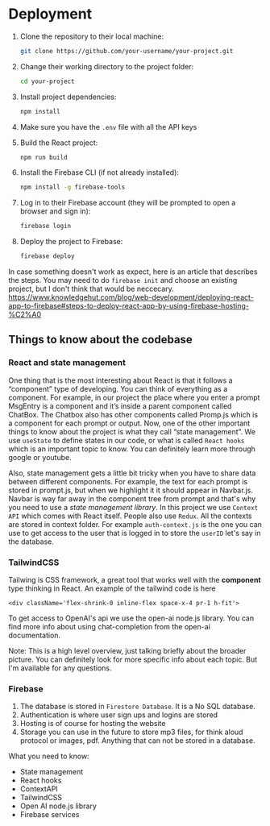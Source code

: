 # Deployment 

1. Clone the repository to their local machine:

   ```bash
   git clone https://github.com/your-username/your-project.git
   ```

2. Change their working directory to the project folder:

   ```bash
   cd your-project
   ```

3. Install project dependencies:

   ```bash
   npm install
   ```

4. Make sure you have the `.env` file with all the API keys 

5. Build the React project:

   ```bash
   npm run build
   ```

6. Install the Firebase CLI (if not already installed):

   ```bash
   npm install -g firebase-tools
   ```

7. Log in to their Firebase account (they will be prompted to open a browser and sign in):

   ```bash
   firebase login
   ```

8. Deploy the project to Firebase:

   ```bash
   firebase deploy
   ```
In case something doesn't work as expect, here is an article that describes the steps. You may need to do `firebase init` and choose an existing project, but I don't think that would be neccecary. 
https://www.knowledgehut.com/blog/web-development/deploying-react-app-to-firebase#steps-to-deploy-react-app-by-using-firebase-hosting-%C2%A0


## Things to know about the codebase
### React and state management
One thing that is the most interesting about React is that it follows a “component” type of developing. You can think of everything as a component. For example, in our project the place where you enter a prompt MsgEntry is a component and it’s inside a parent component called ChatBox. The Chatbox also has other components called Promp.js which is a component for each prompt or output. Now, one of the other important things to know about the project is what they call “state management”. We use `useState` to define states in our code, or what is called `React hooks` which is an important topic to know. You can definitely learn more through google or youtube. 

Also, state management gets a little bit tricky when you have to share data between different components. For example, the text for each prompt is stored in prompt.js, but when we highlight it it should appear in Navbar.js. Navbar is way far away in the component tree from prompt and that's why you need to use a *state management library*. In this project we use `Context API` which comes with React itself. People also use `Redux`. All the contexts are stored in context folder. For example `auth-context.js` is the one you can use to get access to the user that is logged in to store the `userID` let's say in the database. 

### TailwindCSS
Tailwing is CSS framework, a great tool that works well with the **component** type thinking in React. An example of the tailwind code is here 
```react            
<div className='flex-shrink-0 inline-flex space-x-4 pr-1 h-fit'>
```

To get access to OpenAI's api we use the open-ai node.js library. You can find more info about using chat-completion from the open-ai documentation. 

Note: This is a high level overview, just talking briefly about the broader picture. You can definitely look for more specific info about each topic. But I'm available for any questions. 

### Firebase
1. The database is stored in `Firestore Database`. It is a No SQL database.
2. Authentication is where user sign ups and logins are stored
3. Hosting is of course for hosting the website
4. Storage you can use in the future to store mp3 files, for think aloud protocol or images, pdf. Anything that can not be stored in a database. 

What you need to know: 
- State management
- React hooks
- ContextAPI
- TailwindCSS
- Open AI node.js library
- Firebase services 

